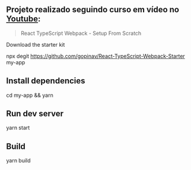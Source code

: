 ## Projeto realizado seguindo curso em vídeo no [Youtube](https://www.youtube.com/watch?v=TNhaISOUy6Q):
 
> React TypeScript Webpack - Setup From Scratch
  
Download the starter kit

npx degit https://github.com/gopinav/React-TypeScript-Webpack-Starter my-app

## Install dependencies

cd my-app &&
yarn

## Run dev server

yarn start

## Build

yarn build

